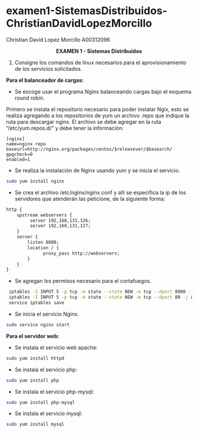 # examen1-SistemasDistribuidos-ChristianDavidLopezMorcillo

Christian David Lopez Morcillo
A00312096


<b> <p ALIGN=center> EXAMEN 1 - Sistemas Distribuidos <p> </b>


1. Consigne los comandos de linux necesarios para el aprovisionamiento de los servicios solicitados.

<b> Para el balanceador de cargas: </b>

* Se escoge usar el programa Nginx balanceando cargas bajo el esquema round robin.

Primero se instala el repositorio necesario para poder instalar Ngix, esto se realiza agregando a los repositorios de yum un archivo .repo que indique la ruta para descargar nginx. El archivo se debe agregar en la ruta “/etc/yum.repos.d/” y debe tener la información:
```text
[nginx]
name=nginx repo
baseurl=http://nginx.org/packages/centos/$releasever/$basearch/
gpgcheck=0
enabled=1
```

* Se realiza la instalación de Nginx usando yum y se inicia el servicio.
```sh
sudo yum install nginx
```

* Se crea el archivo /etc/nginx/nginx.conf y allí se especifica la ip de los servidores que atenderán las peticione, de la siguiente forma:
```txt
http {
    upstream webservers {
         server 192,168,131,126;
         server 192,168,131,127;
    }
    server {
        listen 8080;
        location / {
              proxy_pass http://webservers;
        }
    }
}

```
* Se agregan los permisos necesario para el cortafuegos.
```sh
 iptables -I INPUT 5 -p tcp -m state --state NEW -m tcp --dport 8080 -j ACCEPT
 iptables -I INPUT 5 -p tcp -m state --state NEW -m tcp --dport 80 -j ACCEPT
 service iptables save
```
* Se inicia el servicio Nginx.
```sh
sudo service nginx start
```

<b>Para el servidor web: </b>

* Se instala el servicio web apache:
```sh
sudo yum install httpd
```
* Se instala el servicio php:
```sh
sudo yum install php
```
* Se instala el servicio php-mysql:
```sh
sudo yum install php-mysql
```
* Se instala el servicio mysql:
```sh
sudo yum install mysql
```

